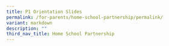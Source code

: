 ```yaml
---
title: P1 Orientation Slides
permalink: /for-parents/home-school-partnership/permalink/
variant: markdown
description: ""
third_nav_title: Home School Partnership
---
```





